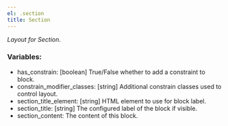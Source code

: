```yaml
---
el: .section
title: Section
---
```

_Layout for Section_.

### Variables:
* has_constrain: [boolean] True/False whether to add a constraint to block.
* constrain_modifier_classes: [string] Additional constrain classes used to control layout.
* section_title_element: [string] HTML element to use for block label.
* section_title: [string] The configured label of the block if visible.
* section_content:  The content of this block.
